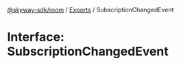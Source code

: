 [@skyway-sdk/room](../README.md) / [Exports](../modules.md) / SubscriptionChangedEvent

# Interface: SubscriptionChangedEvent
